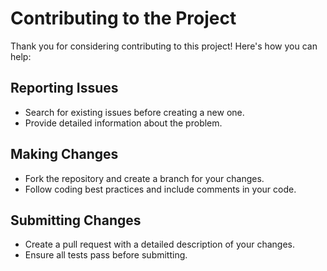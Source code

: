 # Contributing to the Project

Thank you for considering contributing to this project! Here's how you can help:

## Reporting Issues
- Search for existing issues before creating a new one.
- Provide detailed information about the problem.

## Making Changes
- Fork the repository and create a branch for your changes.
- Follow coding best practices and include comments in your code.

## Submitting Changes
- Create a pull request with a detailed description of your changes.
- Ensure all tests pass before submitting.
